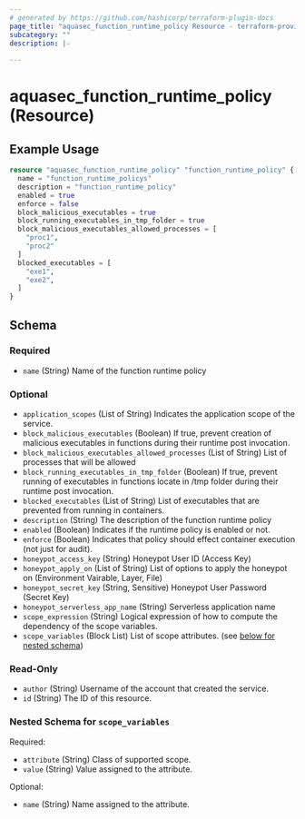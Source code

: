 ```yaml
---
# generated by https://github.com/hashicorp/terraform-plugin-docs
page_title: "aquasec_function_runtime_policy Resource - terraform-provider-aquasec"
subcategory: ""
description: |-
  
---
```


# aquasec_function_runtime_policy (Resource)



## Example Usage

```terraform
resource "aquasec_function_runtime_policy" "function_runtime_policy" {
  name = "function_runtime_policys"
  description = "function_runtime_policy"
  enabled = true
  enforce = false
  block_malicious_executables = true
  block_running_executables_in_tmp_folder = true
  block_malicious_executables_allowed_processes = [
    "proc1",
    "proc2"
  ]
  blocked_executables = [
    "exe1",
    "exe2",
  ]
}
```

<!-- schema generated by tfplugindocs -->
## Schema

### Required

- `name` (String) Name of the function runtime policy

### Optional

- `application_scopes` (List of String) Indicates the application scope of the service.
- `block_malicious_executables` (Boolean) If true, prevent creation of malicious executables in functions during their runtime post invocation.
- `block_malicious_executables_allowed_processes` (List of String) List of processes that will be allowed
- `block_running_executables_in_tmp_folder` (Boolean) If true, prevent running of executables in functions locate in /tmp folder during their runtime post invocation.
- `blocked_executables` (List of String) List of executables that are prevented from running in containers.
- `description` (String) The description of the function runtime policy
- `enabled` (Boolean) Indicates if the runtime policy is enabled or not.
- `enforce` (Boolean) Indicates that policy should effect container execution (not just for audit).
- `honeypot_access_key` (String) Honeypot User ID (Access Key)
- `honeypot_apply_on` (List of String) List of options to apply the honeypot on (Environment Vairable, Layer, File)
- `honeypot_secret_key` (String, Sensitive) Honeypot User Password (Secret Key)
- `honeypot_serverless_app_name` (String) Serverless application name
- `scope_expression` (String) Logical expression of how to compute the dependency of the scope variables.
- `scope_variables` (Block List) List of scope attributes. (see [below for nested schema](#nestedblock--scope_variables))

### Read-Only

- `author` (String) Username of the account that created the service.
- `id` (String) The ID of this resource.

<a id="nestedblock--scope_variables"></a>
### Nested Schema for `scope_variables`

Required:

- `attribute` (String) Class of supported scope.
- `value` (String) Value assigned to the attribute.

Optional:

- `name` (String) Name assigned to the attribute.


